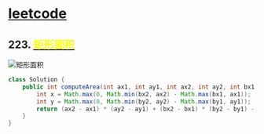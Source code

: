 # [leetcode](../leetcode.md)

## 223. [<font color=yellow>矩形面积</font>](https://leetcode-cn.com/problems/rectangle-area/)
![矩形面积](https://assets.leetcode.com/uploads/2021/05/08/rectangle-plane.png)

```java
class Solution {
	public int computeArea(int ax1, int ay1, int ax2, int ay2, int bx1, int by1, int bx2, int by2) {
		int x = Math.max(0, Math.min(bx2, ax2) - Math.max(bx1, ax1));
		int y = Math.max(0, Math.min(by2, ay2) - Math.max(by1, ay1));
		return (ax2 - ax1) * (ay2 - ay1) + (bx2 - bx1) * (by2 - by1) - x * y;
	}
}